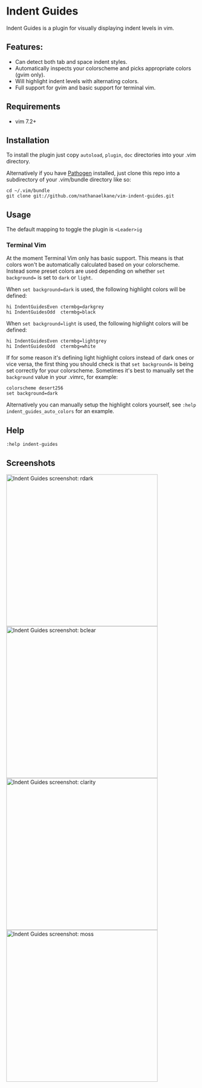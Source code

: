 # Indent Guides
Indent Guides is a plugin for visually displaying indent levels in vim.

## Features:
* Can detect both tab and space indent styles.
* Automatically inspects your colorscheme and picks appropriate colors (gvim only).
* Will highlight indent levels with alternating colors.
* Full support for gvim and basic support for terminal vim.

## Requirements
* vim 7.2+

## Installation
To install the plugin just copy `autoload`, `plugin`, `doc` directories into your .vim directory.

Alternatively if you have [Pathogen](http://www.vim.org/scripts/script.php?script_id=2332) installed, just clone this repo into a subdirectory of your .vim/bundle directory like so:

    cd ~/.vim/bundle
    git clone git://github.com/nathanaelkane/vim-indent-guides.git

## Usage
The default mapping to toggle the plugin is `<Leader>ig`

### Terminal Vim
At the moment Terminal Vim only has basic support. This means is that colors won't be automatically calculated based on your colorscheme. Instead some preset colors are used depending on whether `set background=` is set to `dark` or `light`.

When `set background=dark` is used, the following highlight colors will be defined:

    hi IndentGuidesEven ctermbg=darkgrey
    hi IndentGuidesOdd  ctermbg=black

When `set background=light` is used, the following highlight colors will be defined:

    hi IndentGuidesEven ctermbg=lightgrey
    hi IndentGuidesOdd  ctermbg=white

If for some reason it's defining light highlight colors instead of dark ones or vice versa, the first thing you should check is that `set background=` is being set correctly for your colorscheme. Sometimes it's best to manually set the `background` value in your .vimrc, for example:

    colorscheme desert256
    set background=dark

Alternatively you can manually setup the highlight colors yourself, see `:help indent_guides_auto_colors` for an example.

## Help
`:help indent-guides`

## Screenshots
<img src="https://dl.dropbox.com/u/1019520/vim-indent-guides/rdark.png" width="400" height="400" alt="Indent Guides screenshot: rdark" />
<img src="https://dl.dropbox.com/u/1019520/vim-indent-guides/bclear.png" width="400" height="400" alt="Indent Guides screenshot: bclear" />
<img src="https://dl.dropbox.com/u/1019520/vim-indent-guides/clarity.png" width="400" height="400" alt="Indent Guides screenshot: clarity" />
<img src="https://dl.dropbox.com/u/1019520/vim-indent-guides/moss.png" width="400" height="400" alt="Indent Guides screenshot: moss" />

